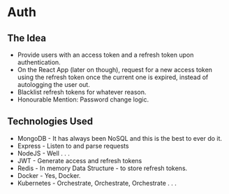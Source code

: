 # Auth

## The Idea

- Provide users with an access token and a refresh token upon authentication. 
- On the React App (later on though), request for a new access token using the refresh token once the current one is expired, instead of autologging the user out.
- Blacklist refresh tokens for whatever reason.
- Honourable Mention: Password change logic.

## Technologies Used
- MongoDB - It has always been NoSQL and this is the best to ever do it.
- Express - Listen to and parse requests
- NodeJS - Well . . . 
- JWT - Generate access and refresh tokens
- Redis - In memory Data Structure - to store refresh tokens.
- Docker - Yes, Docker.
- Kubernetes - Orchestrate, Orchestrate, Orchestrate . . . 